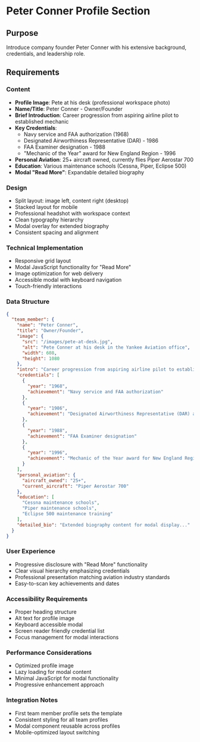 # Peter Conner Profile Section

## Purpose
Introduce company founder Peter Conner with his extensive background, credentials, and leadership role.

## Requirements

### Content
- **Profile Image**: Pete at his desk (professional workspace photo)
- **Name/Title**: Peter Conner - Owner/Founder
- **Brief Introduction**: Career progression from aspiring airline pilot to established mechanic
- **Key Credentials**:
  - Navy service and FAA authorization (1968)
  - Designated Airworthiness Representative (DAR) - 1986
  - FAA Examiner designation - 1988
  - "Mechanic of the Year" award for New England Region - 1996
- **Personal Aviation**: 25+ aircraft owned, currently flies Piper Aerostar 700
- **Education**: Various maintenance schools (Cessna, Piper, Eclipse 500)
- **Modal "Read More"**: Expandable detailed biography

### Design
- Split layout: image left, content right (desktop)
- Stacked layout for mobile
- Professional headshot with workspace context
- Clean typography hierarchy
- Modal overlay for extended biography
- Consistent spacing and alignment

### Technical Implementation
- Responsive grid layout
- Modal JavaScript functionality for "Read More"
- Image optimization for web delivery
- Accessible modal with keyboard navigation
- Touch-friendly interactions

### Data Structure
```json
{
  "team_member": {
    "name": "Peter Conner",
    "title": "Owner/Founder",
    "image": {
      "src": "/images/pete-at-desk.jpg",
      "alt": "Pete Conner at his desk in the Yankee Aviation office",
      "width": 608,
      "height": 1080
    },
    "intro": "Career progression from aspiring airline pilot to established aviation mechanic and business owner.",
    "credentials": [
      {
        "year": "1968",
        "achievement": "Navy service and FAA authorization"
      },
      {
        "year": "1986", 
        "achievement": "Designated Airworthiness Representative (DAR) appointment"
      },
      {
        "year": "1988",
        "achievement": "FAA Examiner designation"
      },
      {
        "year": "1996",
        "achievement": "Mechanic of the Year award for New England Region"
      }
    ],
    "personal_aviation": {
      "aircraft_owned": "25+",
      "current_aircraft": "Piper Aerostar 700"
    },
    "education": [
      "Cessna maintenance schools",
      "Piper maintenance schools", 
      "Eclipse 500 maintenance training"
    ],
    "detailed_bio": "Extended biography content for modal display..."
  }
}
```

### User Experience
- Progressive disclosure with "Read More" functionality
- Clear visual hierarchy emphasizing credentials
- Professional presentation matching aviation industry standards
- Easy-to-scan key achievements and dates

### Accessibility Requirements
- Proper heading structure
- Alt text for profile image
- Keyboard accessible modal
- Screen reader friendly credential list
- Focus management for modal interactions

### Performance Considerations
- Optimized profile image
- Lazy loading for modal content
- Minimal JavaScript for modal functionality
- Progressive enhancement approach

### Integration Notes
- First team member profile sets the template
- Consistent styling for all team profiles
- Modal component reusable across profiles
- Mobile-optimized layout switching